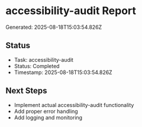 # accessibility-audit Report

Generated: 2025-08-18T15:03:54.826Z

## Status
- Task: accessibility-audit
- Status: Completed
- Timestamp: 2025-08-18T15:03:54.826Z

## Next Steps
- Implement actual accessibility-audit functionality
- Add proper error handling
- Add logging and monitoring
